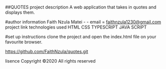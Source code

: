  ##QUOTES
project description
A web application that takes in quotes and displays them.

#author information
Faith Nzula Matei - - email = faithnzula1230@gmail.com
project link
technologies used
HTML CSS TYPESCRIPT JAVA SCRIPT

#set up instructions
clone the project and open the index.html file on your favourite browser.

https://github.com/FaithNzula/quotes.git

lisence
Copyright ©2020 All rights reserved
